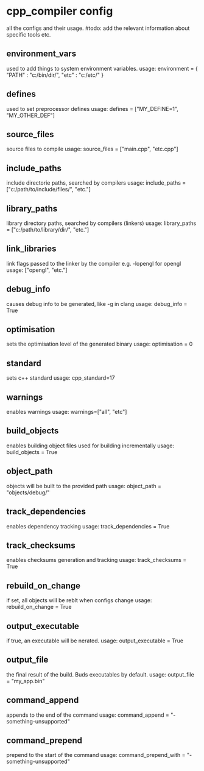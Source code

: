 # cpp_compiler config

all the configs and their usage.
#todo: add the relevant information about specific tools etc.

## environment_vars
used to add things to system environment variables.
usage: environment = { "PATH" : "c:/bin/dir/", "etc" : "c:/etc/" }

## defines
used to set preprocessor defines
usage: defines = ["MY_DEFINE=1", "MY_OTHER_DEF"]

## source_files
source files to compile
usage: source_files = ["main.cpp", "etc.cpp"]

## include_paths
include directorie paths, searched by compilers
usage: include_paths = ["c:/path/to/include/files/", "etc."]

## library_paths
library directory paths, searched by compilers (linkers)
usage: library_paths = ["c:/path/to/library/dir/", "etc."]

## link_libraries
link flags passed to the linker by the compiler e.g. -lopengl for opengl
usage: ["opengl", "etc."]

## debug_info
causes debug info to be generated, like -g in clang
usage: debug_info = True

## optimisation
sets the optimisation level of the generated binary
usage: optimisation = 0

## standard
sets c++ standard
usage: cpp_standard=17

## warnings
enables warnings
usage: warnings=["all", "etc"]

## build_objects
enables building object files used for building incrementally
usage: build_objects = True

## object_path
objects will be built to the provided path
usage: object_path = "objects/debug/"

## track_dependencies
enables dependency tracking
usage: track_dependencies = True

## track_checksums
enables checksums generation and tracking
usage: track_checksums = True

## rebuild_on_change
if set, all objects will be reblt when configs change
usage: rebuild_on_change = True

## output_executable
if true, an executable will be nerated.
usage: output_executable = True

## output_file
the final result of the build. Buds executables by default.
usage: output_file = "my_app.bin"

## command_append
appends to the end of the command
usage: command_append = "-something-unsupported"

## command_prepend

prepend to the start of the command
usage: command_prepend_with = "-something-unsupported"
